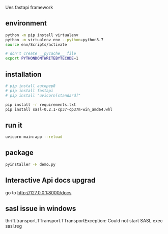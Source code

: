 Ues fastapi framework

## environment

```bash
python -m pip install virtualenv
python -m virtualenv env --python=python3.7
source env/Scripts/activate

# don't create __pycache__ file
export PYTHONDONTWRITEBYTECODE=1
```

## installation

```bash
# pip install autopep8
# pip install fastapi
# pip install "uvicorn[standard]"
```

```bash
pip install -r requirements.txt
pip install sasl-0.2.1-cp37-cp37m-win_amd64.whl
```

## run it

```bash
uvicorn main:app --reload
```

## package

```bash
pyinstaller -F demo.py
```

## Interactive Api docs upgrad

go to http://127.0.0.1:8000/docs

## sasl issue in windows

thrift.transport.TTransport.TTransportException: Could not start SASL
exec sasl.reg
